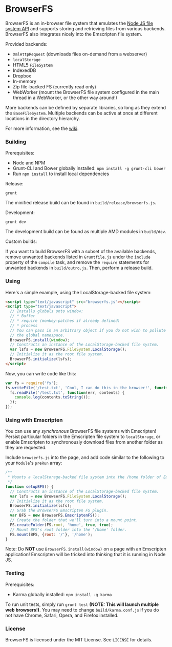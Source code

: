 BrowserFS
=========

BrowserFS is an in-browser file system that emulates the [Node JS file system API](http://nodejs.org/api/fs.html) and supports storing and retrieving files from various backends. BrowserFS also integrates nicely into the Emscripten file system.

Provided backends:
* `XmlHttpRequest` (downloads files on-demand from a webserver)
* `localStorage`
* HTML5 `FileSystem`
* IndexedDB
* Dropbox
* In-memory
* Zip file-backed FS (currently read only)
* WebWorker (mount the BrowserFS file system configured in the main thread in a WebWorker, or the other way around!)

More backends can be defined by separate libraries, so long as they extend the `BaseFileSystem`. Multiple backends can be active at once at different locations in the directory hierarchy.

For more information, see the [wiki](https://github.com/jvilk/BrowserFS/wiki).

### Building

Prerequisites:

* Node and NPM
* Grunt-CLI and Bower globally installed: `npm install -g grunt-cli bower`
* Run `npm install` to install local dependencies

Release:
```
grunt
```

The minified release build can be found in `build/release/browserfs.js`.

Development:
```
grunt dev
```

The development build can be found as multiple AMD modules in `build/dev`.

Custom builds:

If you want to build BrowserFS with a subset of the available backends,
remove unwanted backends listed in `Gruntfile.js` under the `include`
property of the `compile` task, and remove the `require` statements for
unwanted backends in `build/outro.js`. Then, perform a release build.

### Using
Here's a simple example, using the LocalStorage-backed file system:
```html
<script type="text/javascript" src="browserfs.js"></script>
<script type="text/javascript">
  // Installs globals onto window:
  // * Buffer
  // * require (monkey-patches if already defined)
  // * process
  // You can pass in an arbitrary object if you do not wish to pollute
  // the global namespace.
  BrowserFS.install(window);
  // Constructs an instance of the LocalStorage-backed file system.
  var lsfs = new BrowserFS.FileSystem.LocalStorage();
  // Initialize it as the root file system.
  BrowserFS.initialize(lsfs);
</script>
```

Now, you can write code like this:
```javascript
var fs = require('fs');
fs.writeFile('/test.txt', 'Cool, I can do this in the browser!', function(err) {
  fs.readFile('/test.txt', function(err, contents) {
    console.log(contents.toString());
  });
});
```

### Using with Emscripten

You can use any *synchronous* BrowserFS file systems with Emscripten! Persist particular folders in the Emscripten file system to `localStorage`, or enable Emscripten to synchronously download files from another folder as they are requested.

Include `browserfs.js` into the page, and add code similar to the following to your `Module`'s `preRun` array:

```javascript
/**
 * Mounts a localStorage-backed file system into the /home folder of Emscripten's file system.
 */
function setupBFS() {
  // Constructs an instance of the LocalStorage-backed file system.
  var lsfs = new BrowserFS.FileSystem.LocalStorage();
  // Initialize it as the root file system.
  BrowserFS.initialize(lsfs);
  // Grab the BrowserFS Emscripten FS plugin.
  var BFS = new BrowserFS.EmscriptenFS();
  // Create the folder that we'll turn into a mount point.
  FS.createFolder(FS.root, 'home', true, true);
  // Mount BFS's root folder into the '/home' folder.
  FS.mount(BFS, {root: '/'}, '/home');
}
```

Note: Do **NOT** use `BrowserFS.install(window)` on a page with an Emscripten application! Emscripten will be tricked into thinking that it is running in Node JS.

### Testing

Prerequisites:

* Karma globally installed: `npm install -g karma`

To run unit tests, simply run `grunt test` **(NOTE: This will launch multiple web browsers!)**. You may need to change `build/karma.conf.js` if you do not have Chrome, Safari, Opera, and Firefox installed.

### License

BrowserFS is licensed under the MIT License. See `LICENSE` for details.
